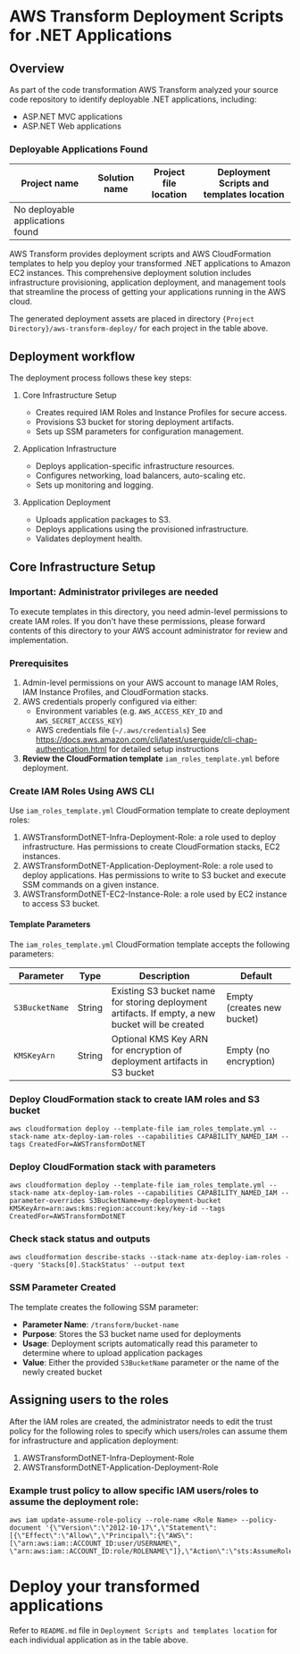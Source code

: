 # AWS Transform Deployment Scripts for .NET Applications

## Overview

As part of the code transformation AWS Transform analyzed your source code repository to identify deployable .NET applications, including:

* ASP.NET MVC applications
* ASP.NET Web applications

### Deployable Applications Found

| Project name | Solution name | Project file location | Deployment Scripts and templates location |
|--------------|---------------|----------------------|---------------------------|
| No deployable applications found | | | |

AWS Transform provides deployment scripts and AWS CloudFormation templates to help you deploy your transformed .NET applications to Amazon EC2 instances. This comprehensive deployment solution includes infrastructure provisioning, application deployment, and management tools that streamline the process of getting your applications running in the AWS cloud.

The generated deployment assets are placed in directory `{Project Directory}/aws-transform-deploy/` for each project in the table above.

## Deployment workflow

The deployment process follows these key steps:

1. Core Infrastructure Setup
   - Creates required IAM Roles and Instance Profiles for secure access.
   - Provisions S3 bucket for storing deployment artifacts.
   - Sets up SSM parameters for configuration management.

2. Application Infrastructure 
   - Deploys application-specific infrastructure resources.
   - Configures networking, load balancers, auto-scaling etc.
   - Sets up monitoring and logging.

3. Application Deployment
   - Uploads application packages to S3.
   - Deploys applications using the provisioned infrastructure.
   - Validates deployment health.

## Core Infrastructure Setup

### Important: Administrator privileges are needed
To execute templates in this directory, you need admin-level permissions to create IAM roles. If you don't have these permissions, please forward contents of this directory to your AWS account administrator for review and implementation.

### Prerequisites
1. Admin-level permissions on your AWS account to manage IAM Roles, IAM Instance Profiles, and CloudFormation stacks.
2. AWS credentials properly configured via either:
   - Environment variables (e.g. `AWS_ACCESS_KEY_ID` and `AWS_SECRET_ACCESS_KEY`)
   - AWS credentials file (`~/.aws/credentials`)
   See https://docs.aws.amazon.com/cli/latest/userguide/cli-chap-authentication.html for detailed setup instructions
3. **Review the CloudFormation template** `iam_roles_template.yml` before deployment.

### Create IAM Roles Using AWS CLI

Use `iam_roles_template.yml` CloudFormation template to create deployment roles:

1. AWSTransformDotNET-Infra-Deployment-Role: a role used to deploy infrastructure. Has permissions to create CloudFormation stacks, EC2 instances.
2. AWSTransformDotNET-Application-Deployment-Role: a role used to deploy applications. Has permissions to write to S3 bucket and execute SSM commands on a given instance.
3. AWSTransformDotNET-EC2-Instance-Role: a role used by EC2 instance to access S3 bucket.


#### Template Parameters

The `iam_roles_template.yml` CloudFormation template accepts the following parameters:

| Parameter | Type | Description | Default |
|-----------|------|-------------|----------|
| `S3BucketName` | String | Existing S3 bucket name for storing deployment artifacts. If empty, a new bucket will be created | Empty (creates new bucket) |
| `KMSKeyArn` | String | Optional KMS Key ARN for encryption of deployment artifacts in S3 bucket | Empty (no encryption) |


### Deploy CloudFormation stack to create IAM roles and S3 bucket

```
aws cloudformation deploy --template-file iam_roles_template.yml --stack-name atx-deploy-iam-roles --capabilities CAPABILITY_NAMED_IAM --tags CreatedFor=AWSTransformDotNET
```
### Deploy CloudFormation stack with parameters
```
aws cloudformation deploy --template-file iam_roles_template.yml --stack-name atx-deploy-iam-roles --capabilities CAPABILITY_NAMED_IAM --parameter-overrides S3BucketName=my-deployment-bucket KMSKeyArn=arn:aws:kms:region:account:key/key-id --tags CreatedFor=AWSTransformDotNET
```

### Check stack status and outputs
```
aws cloudformation describe-stacks --stack-name atx-deploy-iam-roles --query 'Stacks[0].StackStatus' --output text
```


### SSM Parameter Created

The template creates the following SSM parameter:

- **Parameter Name**: `/transform/bucket-name`
- **Purpose**: Stores the S3 bucket name used for deployments
- **Usage**: Deployment scripts automatically read this parameter to determine where to upload application packages
- **Value**: Either the provided `S3BucketName` parameter or the name of the newly created bucket

## Assigning users to the roles

After the IAM roles are created, the administrator needs to edit the trust policy for the following roles
to specify which users/roles can assume them for infrastructure and application deployment:
1. AWSTransformDotNET-Infra-Deployment-Role
2. AWSTransformDotNET-Application-Deployment-Role

### Example trust policy to allow specific IAM users/roles to assume the deployment role:
```
aws iam update-assume-role-policy --role-name <Role Name> --policy-document '{\"Version\":\"2012-10-17\",\"Statement\":[{\"Effect\":\"Allow\",\"Principal\":{\"AWS\": [\"arn:aws:iam::ACCOUNT_ID:user/USERNAME\", \"arn:aws:iam::ACCOUNT_ID:role/ROLENAME\"]},\"Action\":\"sts:AssumeRole\"}]}'
```

# Deploy your transformed applications

Refer to `README.md` file in `Deployment Scripts and templates location` for each individual application as in the table above.